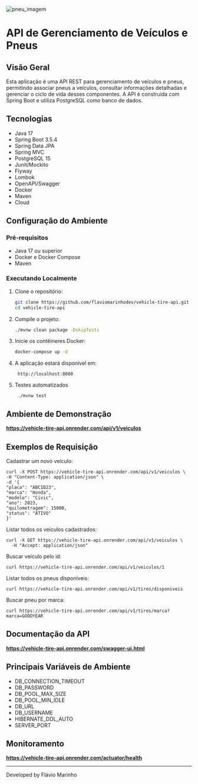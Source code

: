 
![pneu_imagem](https://github.com/user-attachments/assets/bd5eaee1-f054-47a8-8935-ef719ef269bd)

# API de Gerenciamento de Veículos e Pneus

## Visão Geral

Esta aplicação é uma API REST para gerenciamento de veículos e pneus, permitindo associar pneus a veículos, consultar informações detalhadas e gerenciar o ciclo de vida desses componentes. A API é construída com Spring Boot e utiliza PostgreSQL como banco de dados.

## Tecnologias

- Java 17
- Spring Boot 3.5.4
- Spring Data JPA
- Spring MVC
- PostgreSQL 15
- Junit/Mockito
- Flyway
- Lombok
- OpenAPI/Swagger
- Docker
- Maven
- Cloud

## Configuração do Ambiente

### Pré-requisitos

- Java 17 ou superior
- Docker e Docker Compose
- Maven

### Executando Localmente

1. Clone o repositório:
   ```bash
   git clone https://github.com/flaviomarinhodev/vehicle-tire-api.git
   cd vehicle-tire-api
   ```

2. Compile o projeto:
   ```bash
   ./mvnw clean package -DskipTests
   ```

3. Inicie os contêineres Docker:
   ```bash
   docker-compose up -d
   ```

4. A aplicação estará disponível em:
   ```
    http://localhost:8080
   ```
5. Testes automatizados
   ```
    ./mvnw test
   ```
   
## Ambiente de Demonstração
  **https://vehicle-tire-api.onrender.com/api/v1/veiculos**



## Exemplos de Requisição

Cadastrar um novo veículo:
   ```
curl -X POST https://vehicle-tire-api.onrender.com/api/v1/veiculos \
-H "Content-Type: application/json" \
-d '{
"placa": "ABC1D23",
"marca": "Honda",
"modelo": "Civic",
"ano": 2023,
"quilometragem": 15000,
"status": "ATIVO"
}'
```
Listar todos os veículos cadastrados:
```
curl -X GET https://vehicle-tire-api.onrender.com/api/v1/veiculos \
  -H "Accept: application/json"
```
Buscar veículo pelo id:
```
curl https://vehicle-tire-api.onrender.com/api/v1/veiculos/1
```
Listar todos os pneus disponíveis:
```
curl https://vehicle-tire-api.onrender.com/api/v1/tires/disponiveis
```
Buscar pneu por marca:
```
curl https://vehicle-tire-api.onrender.com/api/v1/tires/marca?marca=GOODYEAR
```

## Documentação da API

**https://vehicle-tire-api.onrender.com/swagger-ui.html**

## Principais Variáveis de Ambiente
- DB_CONNECTION_TIMEOUT
- DB_PASSWORD
- DB_POOL_MAX_SIZE
- DB_POOL_MIN_IDLE
- DB_URL
- DB_USERNAME
- HIBERNATE_DDL_AUTO
- SERVER_PORT

## Monitoramento

**https://vehicle-tire-api.onrender.com/actuator/health**

---

Developed by Flávio Marinho 

